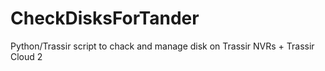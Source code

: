 # CheckDisksForTander
Python/Trassir script to chack and manage disk on Trassir NVRs + Trassir Cloud 2
